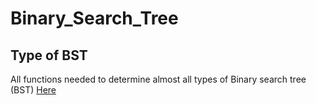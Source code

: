 # Binary_Search_Tree

## Type of BST
All functions needed to determine almost all types of Binary search tree (BST) [Here](URL 'https://github.com/Abdelrhman-Sayed70/Binary_Search_Tree/tree/main/Determine%20the%20type%20of%20BST')
